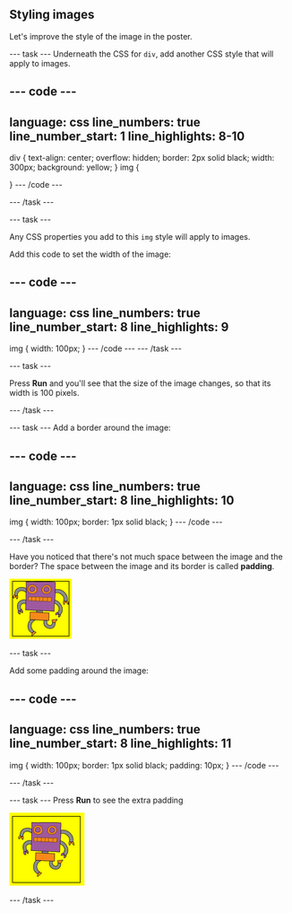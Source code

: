 ## Styling images

Let's improve the style of the image in the poster.

--- task ---
Underneath the CSS for `div`, add another CSS style that will apply to images.

--- code ---
---
language: css
line_numbers: true
line_number_start: 1
line_highlights: 8-10
---
div {
  text-align: center;
  overflow: hidden;
  border: 2px solid black;
  width: 300px;
  background: yellow;
}
img {

}
--- /code ---

--- /task ---

--- task ---

Any CSS properties you add to this `img` style will apply to images.

Add this code to set the width of the image:

--- code ---
---
language: css
line_numbers: true
line_number_start: 8
line_highlights: 9
---
img {
	width: 100px;
}
--- /code ---
--- /task ---

--- task ---

Press **Run** and you'll see that the size of the image changes, so that its width is 100 pixels.

--- /task ---

--- task ---
Add a border around the image:

--- code ---
---
language: css
line_numbers: true
line_number_start: 8
line_highlights: 10
---
img {
	width: 100px;
	border: 1px solid black;
}
--- /code ---

--- /task ---

Have you noticed that there's not much space between the image and the border? The space between the image and its border is called **padding**.

![An image of a robot with a black border. The border is touching the robot image.](images/wanted-img-border.png)

--- task ---

Add some padding around the image:

--- code ---
---
language: css
line_numbers: true
line_number_start: 8
line_highlights: 11
---
img {
	width: 100px;
	border: 1px solid black;
	padding: 10px;
}
--- /code ---

--- /task ---

--- task ---
Press **Run** to see the extra padding

![An image of a robot with a black border. There is a gap between the robot image and the border.](images/wanted-img-padding.png)

--- /task ---